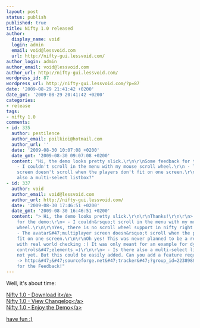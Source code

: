 ```yaml
---
layout: post
status: publish
published: true
title: Nifty 1.0 released
author:
  display_name: void
  login: admin
  email: void@lessvoid.com
  url: http://nifty-gui.lessvoid.com/
author_login: admin
author_email: void@lessvoid.com
author_url: http://nifty-gui.lessvoid.com/
wordpress_id: 87
wordpress_url: http://nifty-gui.lessvoid.com/?p=87
date: '2009-08-29 21:41:42 +0200'
date_gmt: '2009-08-29 20:41:42 +0200'
categories:
- release
tags:
- nifty 1.0
comments:
- id: 335
  author: pestilence
  author_email: poilkioi@hotmail.com
  author_url: ''
  date: '2009-08-30 10:07:08 +0200'
  date_gmt: '2009-08-30 09:07:08 +0200'
  content: "Hi, the demo looks pretty slick.\r\n\r\nSome feedback for the demo:\r\n\r\n
    - I couldn't scroll in the menu with my mouse scroll wheel.\r\n - The avatar&#47;multiplayer
    screen doesn't scroll when the players don't fit on one screen.\r\n - Is there
    also a multi-select listbox?"
- id: 337
  author: void
  author_email: void@lessvoid.com
  author_url: http://nifty-gui.lessvoid.com/
  date: '2009-08-30 17:46:51 +0200'
  date_gmt: '2009-08-30 16:46:51 +0200'
  content: "> Hi, the demo looks pretty slick.\r\n\r\nThanks!\r\n\r\n> Some feedback
    for the demo:\r\n> - I couldn&rsquo;t scroll in the menu with my mouse scroll
    wheel.\r\n\r\nYes, there is no scroll wheel support in nifty right now :&#47;\r\n\r\n>
    - The avatar&#47;multiplayer screen doesn&rsquo;t scroll when the players don&rsquo;t
    fit on one screen.\r\n\r\nOh yes! This was never planned to be a real world example
    with real world checking :) It was only meant for an example for dynamic adding
    controls&#47;elements =)\r\n\r\n> - Is there also a multi-select listbox?\r\n\r\nNo,
    not yet. But this could be easily added. Can you add a feature request for this
    -> http:&#47;&#47;sourceforge.net&#47;tracker&#47;?group_id=223898&amp;atid=1059825\r\n\r\nThanks
    for the Feedback!"
---
```

<p>Well, it's about time:</p>
<p><a href="http:&#47;&#47;sourceforge.net&#47;projects&#47;nifty-gui&#47;files&#47;">Nifty 1.0 - Download it<&#47;a><br />
<a href="http:&#47;&#47;sourceforge.net&#47;projects&#47;nifty-gui&#47;files&#47;nifty-gui&#47;1.0&#47;nifty-1.0-changelog.txt&#47;download">Nifty 1.0 - View Changelog<&#47;a><br />
<a href="http:&#47;&#47;nifty-gui.sourceforge.net&#47;webstart&#47;nifty-examples-1.0.jnlp">Nifty 1.0 - Enjoy the Demo<&#47;a></p>
<p>have fun :)</p>
